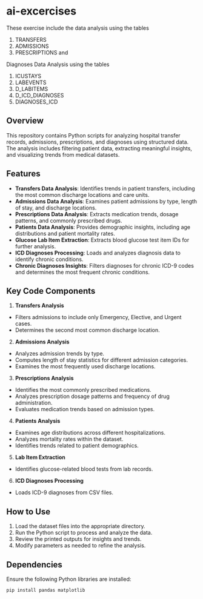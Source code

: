 # ai-excercises
These exercise include the data analysis using the tables 
1. TRANSFERS
2. ADMISSIONS
3. PRESCRIPTIONS and

Diagnoses Data Analysis using the tables 
1. ICUSTAYS
2. LABEVENTS
3. D_LABITEMS
4. D_ICD_DIAGNOSES
5. DIAGNOSES_ICD

## Overview
This repository contains Python scripts for analyzing hospital transfer records, admissions, prescriptions, and diagnoses using structured data. 
The analysis includes filtering patient data, extracting meaningful insights, and visualizing trends from medical datasets.

## Features
- **Transfers Data Analysis**: Identifies trends in patient transfers, including the most common discharge locations and care units.
- **Admissions Data Analysis**: Examines patient admissions by type, length of stay, and discharge locations.
- **Prescriptions Data Analysis**: Extracts medication trends, dosage patterns, and commonly prescribed drugs.
- **Patients Data Analysis**: Provides demographic insights, including age distributions and patient mortality rates.
- **Glucose Lab Item Extraction**: Extracts blood glucose test item IDs for further analysis.
- **ICD Diagnoses Processing**: Loads and analyzes diagnosis data to identify chronic conditions.
- **Chronic Diagnoses Insights**: Filters diagnoses for chronic ICD-9 codes and determines the most frequent chronic conditions.

## Key Code Components

1. **Transfers Analysis**
  - Filters admissions to include only Emergency, Elective, and Urgent cases.
  - Determines the second most common discharge location.
2. **Admissions Analysis**
  - Analyzes admission trends by type.
  - Computes length of stay statistics for different admission categories.
  - Examines the most frequently used discharge locations.
3. **Prescriptions Analysis**
  - Identifies the most commonly prescribed medications.
  - Analyzes prescription dosage patterns and frequency of drug administration.
  - Evaluates medication trends based on admission types.
4. **Patients Analysis**
  - Examines age distributions across different hospitalizations.
  - Analyzes mortality rates within the dataset.
  - Identifies trends related to patient demographics.
5. **Lab Item Extraction**
  - Identifies glucose-related blood tests from lab records.
6. **ICD Diagnoses Processing**
  - Loads ICD-9 diagnoses from CSV files.

## How to Use
1. Load the dataset files into the appropriate directory.
2. Run the Python script to process and analyze the data.
3. Review the printed outputs for insights and trends.
4. Modify parameters as needed to refine the analysis.

## Dependencies
Ensure the following Python libraries are installed:
```bash
pip install pandas matplotlib
